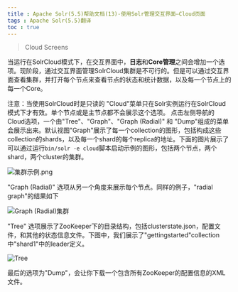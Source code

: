 ```yaml
---
title : Apache Solr(5.5)帮助文档(13)-使用Solr管理交互界面—Cloud页面
tags : Apache Solr(5.5)翻译
toc : true
---
```


>Cloud Screens

当运行在SolrCloud模式下，在交互界面中，**日志**和**Core管理**之间会增加一个选项。现阶段，通过交互界面管理SolrCloud集群是不可行的。但是可以通过交互界面查看集群，并打开每个节点来查看节点的状态和统计数据，以及每一个节点上的每一个Core。

注意：当使用SolrCloud时是只读的
"Cloud"菜单只在Solr实例运行在SolrCloud模式下才有效。单个节点或是主节点都不会展示这个选项。
点击左侧导航的Cloud选项，一个由"Tree"、"Graph"、"Graph (Radial)" 和 "Dump"组成的菜单会展示出来。默认视图"Graph"展示了每一个collection的图形，包括构成这些collection的shards，以及每一个shard的每个replica的地址。下面的图片展示了可以通过运行`bin/solr -e cloud`脚本启动示例的图形，包括两个节点，两个shard，两个cluster的集群。

![集群示例.png](http://upload-images.jianshu.io/upload_images/1213316-4d1a4cbe6632b81b.png?imageMogr2/auto-orient/strip%7CimageView2/2/w/1240)

 "Graph (Radial)" 选项从另一个角度来展示每个节点。同样的例子，"radial graph"的结果如下

![Graph (Radial)集群](http://upload-images.jianshu.io/upload_images/1213316-3351e05e5da94982.png?imageMogr2/auto-orient/strip%7CimageView2/2/w/1240)

 "Tree" 选项展示了ZooKeeper下的目录结构，包括clusterstate.json，配置文件，和其他的状态信息文件。下图中，我们展示了"gettingstarted"collection中"shard1"中的leader定义。

![Tree](http://upload-images.jianshu.io/upload_images/1213316-9a0d8d3c476fba9d.png?imageMogr2/auto-orient/strip%7CimageView2/2/w/1240)

最后的选项为"Dump"，会让你下载一个包含所有ZooKeeper的配置信息的XML文件。